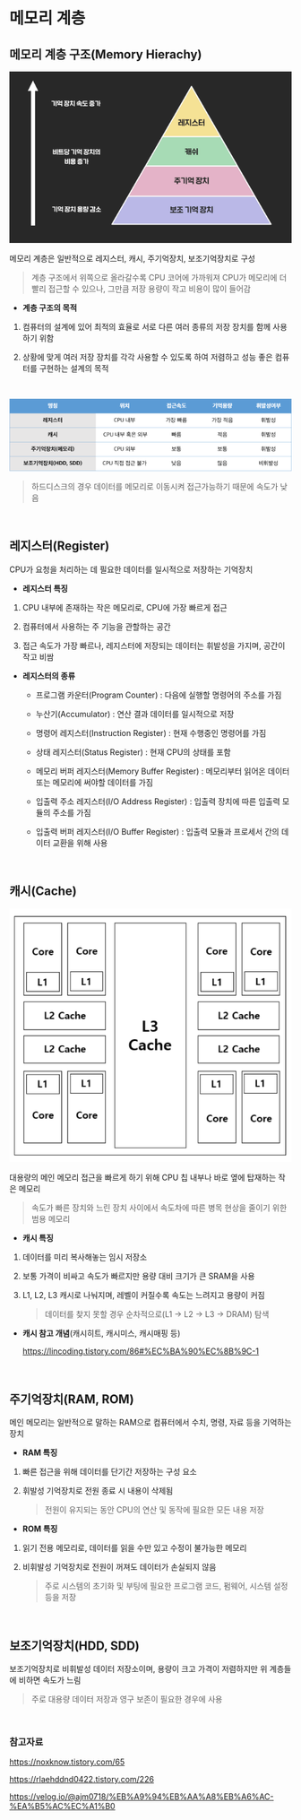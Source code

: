 # 메모리 계층

## 메모리 계층 구조(Memory Hierachy)

![메모리 계층 구조](/OperatingSystem/images/memory1.png)

메모리 계층은 일반적으로 레지스터, 캐시, 주기억장치, 보조기억장치로 구성

> 계층 구조에서 위쪽으로 올라갈수록 CPU 코어에 가까워져 CPU가 메모리에 더 빨리 접근할 수 있으나, 그만큼 저장 용량이 작고 비용이 많이 들어감

- **계층 구조의 목적**

1. 컴퓨터의 설계에 있어 최적의 효율로 서로 다른 여러 종류의 저장 장치를 함께 사용하기 위함

2. 상황에 맞게 여러 저장 장치를 각각 사용할 수 있도록 하여 저렴하고 성능 좋은 컴퓨터를 구현하는 설계의 목적

<br>

![메모리 계층 구성](/OperatingSystem/images/memory2.png)

> 하드디스크의 경우 데이터를 메모리로 이동시켜 접근가능하기 때문에 속도가 낮음

<br>

## 레지스터(Register)

CPU가 요청을 처리하는 데 필요한 데이터를 일시적으로 저장하는 기억장치

- **레지스터 특징**

1. CPU 내부에 존재하는 작은 메모리로, CPU에 가장 빠르게 접근

2. 컴퓨터에서 사용하는 주 기능을 관할하는 공간

3. 접근 속도가 가장 빠르나, 레지스터에 저장되는 데이터는 휘발성을 가지며, 공간이 작고 비쌈

- **레지스터의 종류**

  - 프로그램 카운터(Program Counter) : 다음에 실행할 명령어의 주소를 가짐

  - 누산기(Accumulator) : 연산 결과 데이터를 일시적으로 저장

  - 명령어 레지스터(Instruction Register) : 현재 수행중인 명령어를 가짐

  - 상태 레지스터(Status Register) : 현재 CPU의 상태를 포함

  - 메모리 버퍼 레지스터(Memory Buffer Register) : 메모리부터 읽어온 데이터 또는 메모리에 써야할 데이터를 가짐

  - 입출력 주소 레지스터(I/O Address Register) : 입출력 장치에 따른 입출력 모듈의 주소를 가짐

  - 입출력 버퍼 레지스터(I/O Buffer Register) : 입출력 모듈과 프로세서 간의 데이터 교환을 위해 사용

<br>

## 캐시(Cache)

![캐시](/OperatingSystem/images/memory3.png)

대용량의 메인 메모리 접근을 빠르게 하기 위해 CPU 칩 내부나 바로 옆에 탑재하는 작은 메모리

> 속도가 빠른 장치와 느린 장치 사이에서 속도차에 따른 병목 현상을 줄이기 위한 범용 메모리

- **캐시 특징**

1. 데이터를 미리 복사해놓는 임시 저장소

2. 보통 가격이 비싸고 속도가 빠르지만 용량 대비 크기가 큰 SRAM을 사용

3. L1, L2, L3 캐시로 나눠지며, 레벨이 커질수록 속도는 느려지고 용량이 커짐

   > 데이터를 찾지 못할 경우 순차적으로(L1 → L2 → L3 → DRAM) 탐색

- **캐시 참고 개념**(캐시히트, 캐시미스, 캐시매핑 등)

  https://lincoding.tistory.com/86#%EC%BA%90%EC%8B%9C-1

<br>

## 주기억장치(RAM, ROM)

메인 메모리는 일반적으로 말하는 RAM으로 컴퓨터에서 수치, 명령, 자료 등을 기억하는 장치

- **RAM 특징**

1. 빠른 접근을 위해 데이터를 단기간 저장하는 구성 요소

2. 휘발성 기억장치로 전원 종료 시 내용이 삭제됨
   > 전원이 유지되는 동안 CPU의 연산 및 동작에 필요한 모든 내용 저장

- **ROM 특징**

1. 읽기 전용 메모리로, 데이터를 읽을 수만 있고 수정이 불가능한 메모리

2. 비휘발성 기억장치로 전원이 꺼져도 데이터가 손실되지 않음

   > 주로 시스템의 초기화 및 부팅에 필요한 프로그램 코드, 펌웨어, 시스템 설정 등을 저장

<br>

## 보조기억장치(HDD, SDD)

보조기억장치로 비휘발성 데이터 저장소이며, 용량이 크고 가격이 저렴하지만 위 계층들에 비하면 속도가 느림

> 주로 대용량 데이터 저장과 영구 보존이 필요한 경우에 사용

<br>

### 참고자료

https://noxknow.tistory.com/65

https://rlaehddnd0422.tistory.com/226

https://velog.io/@ajm0718/%EB%A9%94%EB%AA%A8%EB%A6%AC-%EA%B5%AC%EC%A1%B0
